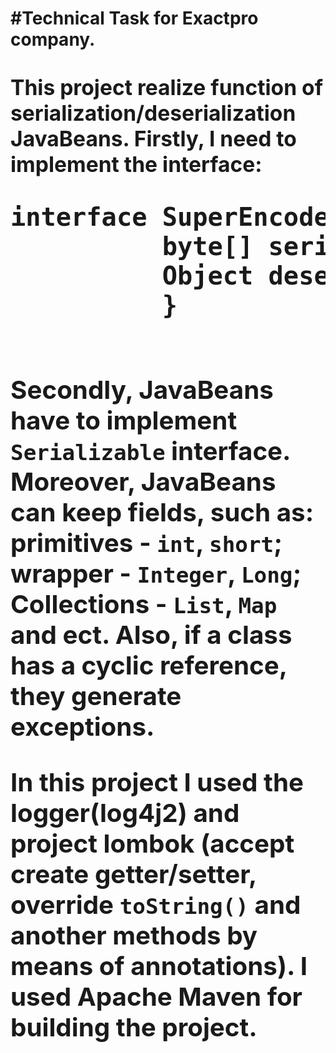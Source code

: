 <h1>#Technical Task for Exactpro company.<h1/> 
    
<big>This project realize function of serialization/deserialization JavaBeans. 
Firstly, I need to implement the interface: <big/>
<pre>interface SuperEncoder {
          byte[] serialize(Object anyBean);
          Object deserialize(byte[] data);
          }
 </pre>
Secondly, JavaBeans have to implement <code>Serializable</code> interface. Moreover, JavaBeans can keep fields, such as: 
primitives - <code>int</code>, <code>short</code>; wrapper - <code>Integer</code>, <code>Long</code>; Collections - 
<code>List</code>, <code>Map</code> and ect. Also, if a class has a cyclic reference, they generate 
 exceptions.
 
In this project I used the logger(log4j2) and project lombok (accept create getter/setter, override <code>toString()</code>
and another methods by means of annotations). I used Apache Maven for building the project. 

